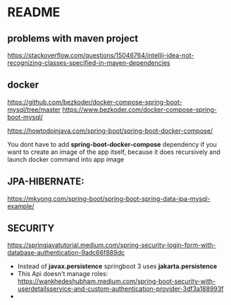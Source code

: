 # README

## problems with maven project
https://stackoverflow.com/questions/15046764/intellij-idea-not-recognizing-classes-specified-in-maven-dependencies

## docker
https://github.com/bezkoder/docker-compose-spring-boot-mysql/tree/master
https://www.bezkoder.com/docker-compose-spring-boot-mysql/

https://howtodoinjava.com/spring-boot/spring-boot-docker-compose/

You dont have to add **spring-boot-docker-compose** dependency if you want to create an image of the app itself, 
because it does recursively and launch docker command into app image

## JPA-HIBERNATE:
https://mkyong.com/spring-boot/spring-boot-spring-data-jpa-mysql-example/

## SECURITY
https://springjavatutorial.medium.com/spring-security-login-form-with-database-authentication-9adc66f889dc
 - Instead of **javax.persistence** springboot 3 uses **jakarta.persistence**
 - This Api doesn't manage roles: https://wankhedeshubham.medium.com/spring-boot-security-with-userdetailsservice-and-custom-authentication-provider-3df3a188993f
 - 